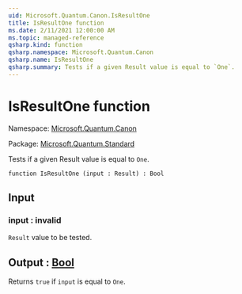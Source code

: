 ```yaml
---
uid: Microsoft.Quantum.Canon.IsResultOne
title: IsResultOne function
ms.date: 2/11/2021 12:00:00 AM
ms.topic: managed-reference
qsharp.kind: function
qsharp.namespace: Microsoft.Quantum.Canon
qsharp.name: IsResultOne
qsharp.summary: Tests if a given Result value is equal to `One`.
---
```


# IsResultOne function

Namespace: [Microsoft.Quantum.Canon](xref:Microsoft.Quantum.Canon)

Package: [Microsoft.Quantum.Standard](https://nuget.org/packages/Microsoft.Quantum.Standard)


Tests if a given Result value is equal to `One`.

```qsharp
function IsResultOne (input : Result) : Bool
```


## Input

### input : __invalid<Result>__

`Result` value to be tested.



## Output : [Bool](xref:microsoft.quantum.lang-ref.bool)

Returns `true` if `input` is equal to `One`.